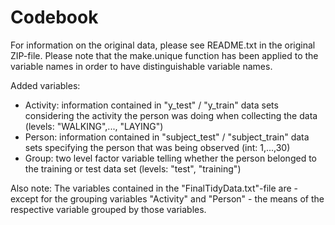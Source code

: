 # Codebook

For information on the original data, please see README.txt in the original ZIP-file. Please note that the make.unique function has been applied to the variable names in order to have distinguishable variable names.

Added variables:  
- Activity: information contained in "y\_test" / "y\_train" data sets considering the activity the person was doing when collecting the data (levels: "WALKING",..., "LAYING")  
- Person: information contained in "subject\_test" / "subject\_train" data sets specifying the person that was being observed (int: 1,...,30)  
- Group: two level factor variable telling whether the person belonged to the training or test data set (levels: "test", "training")

Also note: The variables contained in the "FinalTidyData.txt"-file are - except for the grouping variables "Activity" and "Person" - the means of the respective variable grouped by those variables.